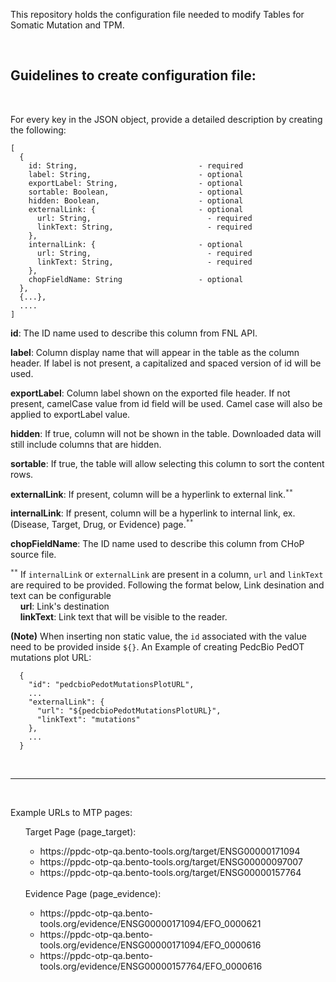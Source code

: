 
<p>This repository holds the configuration file needed to modify Tables for Somatic Mutation and TPM. <p>

<br>
<h2>Guidelines to create configuration file:</h2> <br>

<p>
For every key in the JSON object, provide a detailed description by creating the following:

    [
      {  
        id: String,                           - required 
        label: String,                        - optional
        exportLabel: String,                  - optional 
        sortable: Boolean,                    - optional
        hidden: Boolean,                      - optional
        externalLink: {                       - optional
          url: String,                          - required
          linkText: String,                     - required
        },
        internalLink: {                       - optional
          url: String,                          - required
          linkText: String,                     - required
        },
        chopFieldName: String                 - optional
      },
      {...},
      ....
    ]

  <b>id</b>: The ID name used to describe this column from FNL API.

  <b>label</b>: Column display name that will appear in the table as the column header. If label is not present, a capitalized and spaced version of id will be used.

  <b>exportLabel</b>: Column label shown on the exported file header. If not present, camelCase value from id field will be used. Camel case will also be applied to exportLabel value.

  <b>hidden</b>: If true, column will not be shown in the table. Downloaded data will still include columns that are hidden.

  <b>sortable</b>: If true, the table will allow selecting this column to sort the content rows.

  <b>externalLink</b>: If present, column will be a hyperlink to external link.<sup>`**`</sup>
 
  <b>internalLink</b>: If present, column will be a hyperlink to internal link, ex. (Disease, Target, Drug, or Evidence) page.<sup>`**`</sup>

  <b>chopFieldName</b>: The ID name used to describe this column from CHoP source file.

  <sup>`**`</sup> If `internalLink` or `externalLink` are present in a column, `url` and `linkText` are required to be provided. Following the format below, Link desination and text can be configurable <br> 
  &nbsp;&nbsp;&nbsp;&nbsp;<b>url</b>: Link's destination <br>
  &nbsp;&nbsp;&nbsp;&nbsp;<b>linkText</b>: Link text that will be visible to the reader.
  
 <b>(Note)</b> When inserting non static value, the `id` associated with the value need to be provided inside `${}`. An Example of creating PedcBio PedOT mutations plot URL:
  ```
    {
      "id": "pedcbioPedotMutationsPlotURL",
      ...
      "externalLink": {
        "url": "${pedcbioPedotMutationsPlotURL}",
        "linkText": "mutations"
      },
      ...
    }
  ```
</p>

<br><hr><br>

Example URLs to MTP pages: <br>
<ul>
  Target Page (page_target):
  <ul>
    <li> https://ppdc-otp-qa.bento-tools.org/target/ENSG00000171094 </li>
    <li> https://ppdc-otp-qa.bento-tools.org/target/ENSG00000097007 </li>
    <li> https://ppdc-otp-qa.bento-tools.org/target/ENSG00000157764 </li>
  </ul>

  <br>
  Evidence Page (page_evidence):
  <ul>
    <li> https://ppdc-otp-qa.bento-tools.org/evidence/ENSG00000171094/EFO_0000621 </li>
    <li> https://ppdc-otp-qa.bento-tools.org/evidence/ENSG00000171094/EFO_0000616 </li>
    <li> https://ppdc-otp-qa.bento-tools.org/evidence/ENSG00000157764/EFO_0000616 </li>
  </ul>
</ul>

